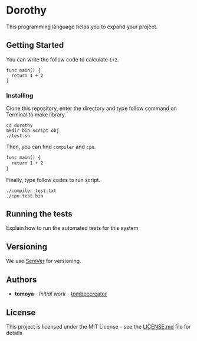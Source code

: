 # Dorothy

This programming language helps you to expand your project.

## Getting Started

You can write the follow code to calculate `1+2`.
```:
func main() {
  return 1 + 2
}
```

### Installing

Clone this repository, enter the directory and type follow command on Terminal to make library.
```:
cd dorothy
mkdir bin script obj
./test.sh
```

Then, you can find `compiler` and `cpu`.

```:test.txt
func main() {
  return 1 + 2
}
```

Finally, type follow codes to run script.

```:
./compiler test.txt
./cpu test.bin
```



## Running the tests

Explain how to run the automated tests for this system

## Versioning

We use [SemVer](http://semver.org/) for versioning.

## Authors

* **tomoya** - *Initial work* - [tombeecreator](https://github.com/tombeecreator/)

## License

This project is licensed under the MIT License - see the [LICENSE.md](LICENSE.md) file for details
